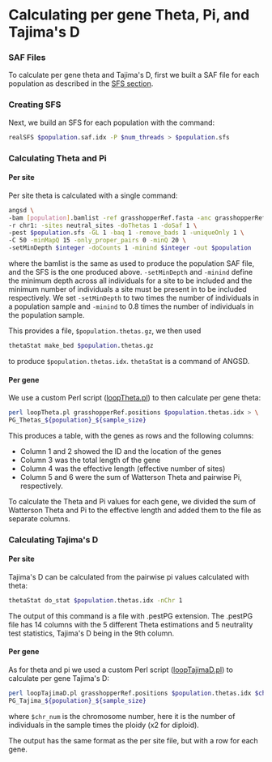 Calculating per gene Theta, Pi, and Tajima's D
=========================================

### SAF Files

To calculate per gene theta and Tajima's D, first we built a SAF file for each population as described in the [SFS section](../sfs#creating-saf-files).

### Creating SFS

Next, we build an SFS for each population with the command:

```bash
realSFS $population.saf.idx -P $num_threads > $population.sfs
```

### Calculating Theta and Pi

#### Per site

Per site theta is calculated with a single command:

```bash
angsd \
-bam [population].bamlist -ref grasshopperRef.fasta -anc grasshopperRef.fasta \
-r chr1: -sites neutral_sites -doThetas 1 -doSaf 1 \
-pest $population.sfs -GL 1 -baq 1 -remove_bads 1 -uniqueOnly 1 \
-C 50 -minMapQ 15 -only_proper_pairs 0 -minQ 20 \
-setMinDepth $integer -doCounts 1 -minind $integer -out $population
```

where the bamlist is the same as used to produce the population SAF file, and the SFS is the one produced above. `-setMinDepth` and `-minind` define the minimum depth across all individuals for a site to be included and the minimum number of individuals a site must be present in to be included respectively. We set `-setMinDepth` to two times the number of individuals in a population sample and `-minind` to 0.8 times the number of individuals in the population sample.

This provides a file, `$population.thetas.gz`, we then used

```bash
thetaStat make_bed $population.thetas.gz
```

to produce `$population.thetas.idx`. `thetaStat` is a command of ANGSD.

#### Per gene

We use a custom Perl script ([loopTheta.pl](loopTheta.pl)) to then calculate per gene theta:

```bash
perl loopTheta.pl grasshopperRef.positions $population.thetas.idx > \
PG_Thetas_${population}_${sample_size}
```

This produces a table, with the genes as rows and the following columns:

- Column 1 and 2 showed the ID and the location of the genes
- Column 3 was the total length of the gene
- Column 4 was the effective length (effective number of sites)
- Column 5 and 6 were the sum of Watterson Theta and pairwise Pi, respectively.

To calculate the Theta and Pi values for each gene, we divided the sum of Watterson Theta and Pi to the effective length and added them to the file as separate columns.

### Calculating Tajima's D

#### Per site

Tajima's D can be calculated from the pairwise pi values calculated with theta:

```bash
thetaStat do_stat $population.thetas.idx -nChr 1
```

The output of this command is a file with .pestPG extension. The .pestPG file has 14 columns with the 5 different Theta estimations and 5 neutrality test statistics, Tajima's D being in the 9th column.

#### Per gene

As for theta and pi we used a custom Perl script ([loopTajimaD.pl](loopTajimaD.pl)) to calculate per gene Tajima's D:

```bash
perl loopTajimaD.pl grasshopperRef.positions $population.thetas.idx $chr_num > \
PG_Tajima_${population}_${sample_size}
```

where `$chr_num` is the chromosome number, here it is the number of individuals in the sample times the ploidy (x2 for diploid).

The output has the same format as the per site file, but with a row for each gene.
